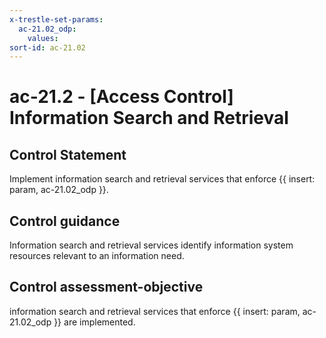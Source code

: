 ```yaml
---
x-trestle-set-params:
  ac-21.02_odp:
    values:
sort-id: ac-21.02
---
```


# ac-21.2 - \[Access Control\] Information Search and Retrieval

## Control Statement

Implement information search and retrieval services that enforce {{ insert: param, ac-21.02_odp }}.

## Control guidance

Information search and retrieval services identify information system resources relevant to an information need.

## Control assessment-objective

information search and retrieval services that enforce {{ insert: param, ac-21.02_odp }} are implemented.
